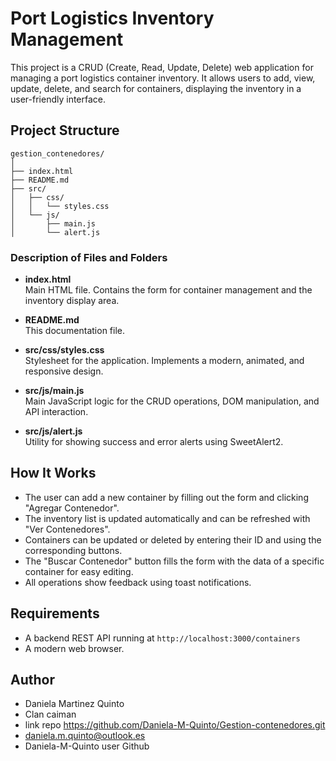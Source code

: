 # Port Logistics Inventory Management

This project is a CRUD (Create, Read, Update, Delete) web application for managing a port logistics container inventory. It allows users to add, view, update, delete, and search for containers, displaying the inventory in a user-friendly interface.

## Project Structure

```
gestion_contenedores/
│
├── index.html
├── README.md
├── src/
│   ├── css/
│   │   └── styles.css
│   └── js/
│       ├── main.js
│       └── alert.js
```

### Description of Files and Folders

- **index.html**  
  Main HTML file. Contains the form for container management and the inventory display area.

- **README.md**  
  This documentation file.

- **src/css/styles.css**  
  Stylesheet for the application. Implements a modern, animated, and responsive design.

- **src/js/main.js**  
  Main JavaScript logic for the CRUD operations, DOM manipulation, and API interaction.

- **src/js/alert.js**  
  Utility for showing success and error alerts using SweetAlert2.

## How It Works

- The user can add a new container by filling out the form and clicking "Agregar Contenedor".
- The inventory list is updated automatically and can be refreshed with "Ver Contenedores".
- Containers can be updated or deleted by entering their ID and using the corresponding buttons.
- The "Buscar Contenedor" button fills the form with the data of a specific container for easy editing.
- All operations show feedback using toast notifications.

## Requirements

- A backend REST API running at `http://localhost:3000/containers` 
- A modern web browser.

## Author 
- Daniela Martinez Quinto
- Clan caiman 
- link repo https://github.com/Daniela-M-Quinto/Gestion-contenedores.git
- daniela.m.quinto@outlook.es
- Daniela-M-Quinto user Github
